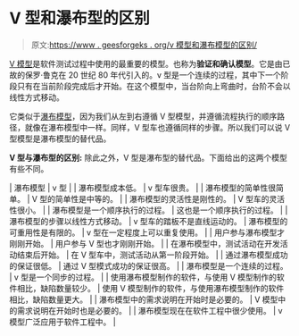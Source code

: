 # V 型和瀑布型的区别

> 原文:[https://www . geesforgeks . org/v 模型和瀑布模型的区别/](https://www.geeksforgeeks.org/difference-between-v-model-and-waterfall-model/)

[V 模型](https://www.geeksforgeeks.org/software-engineering-sdlc-v-model/)是软件测试过程中使用的最重要的模型。也称为**验证和确认模型**。它是由已故的保罗·鲁克在 20 世纪 80 年代引入的。v 型是一个连续的过程，其中下一个阶段只有在当前阶段完成后才开始。在这个模型中，当台阶向上弯曲时，台阶不会以线性方式移动。

它类似于[瀑布模型](https://www.geeksforgeeks.org/software-engineering-classical-waterfall-model/)，因为我们从左到右遵循 V 型模型，并遵循流程执行的顺序路径，就像在瀑布模型中一样。同样，V 型车也遵循同样的步骤。所以我们可以说 V 型模型是瀑布模型的替代品。

**V 型与瀑布型的区别:**
除此之外，V 型是瀑布型的替代品。下面给出的这两个模型有些不同。

| 瀑布模型 | v 型 |
| 瀑布模型成本低。 | v 型车很贵。 |
| 瀑布模型的简单性很简单。 | V 型的简单性是中等的。 |
| 瀑布模型的灵活性是刚性的。 | V 型车的灵活性很小。 |
| 瀑布模型是一个顺序执行的过程。 | 这也是一个顺序执行的过程。 |
| 瀑布模型的步骤以线性方式移动。 | v 型车的踏板不是直线运动的。 | 瀑布模型的可重用性是有限的。 | v 型在一定程度上可以重复使用。 |
| 用户参与瀑布模型才刚刚开始。 | 用户参与 V 型也才刚刚开始。 |
| 在瀑布模型中，测试活动在开发活动结束后开始。 | 在 V 型车中，测试活动从第一阶段开始。 |
| 通过瀑布模型成功的保证很低。 | 通过 V 型模式成功的保证很高。 |
| 瀑布模型是一个连续的过程。 | v 型是一个同步的过程。 |
| 使用瀑布模型制作的软件，与使用 V 模型制作的软件相比，缺陷数量较少。 | 使用 V 模型制作的软件，与使用瀑布模型制作的软件相比，缺陷数量更大。 |
| 瀑布模型中的需求说明在开始时是必要的。 | V 模型中的需求说明在开始时也是必要的。 |
| 瀑布模型现在在软件工程中很少使用。 | v 模型广泛应用于软件工程中。 |